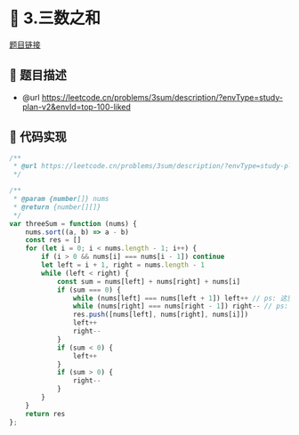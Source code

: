 # 🎨 3.三数之和

[题目链接](https://leetcode.cn/problems/3sum/description/?envType=study-plan-v2&envId=top-100-liked)

## 📎 题目描述
* @url https://leetcode.cn/problems/3sum/description/?envType=study-plan-v2&envId=top-100-liked

## 📝 代码实现
```typescript
/**
 * @url https://leetcode.cn/problems/3sum/description/?envType=study-plan-v2&envId=top-100-liked
 */

/**
 * @param {number[]} nums
 * @return {number[][]}
 */
var threeSum = function (nums) {
    nums.sort((a, b) => a - b)
    const res = []
    for (let i = 0; i < nums.length - 1; i++) {
        if (i > 0 && nums[i] === nums[i - 1]) continue
        let left = i + 1, right = nums.length - 1
        while (left < right) {
            const sum = nums[left] + nums[right] + nums[i]
            if (sum === 0) {
                while (nums[left] === nums[left + 1]) left++ // ps: 这里避免相同的元素
                while (nums[right] === nums[right - 1]) right-- // ps: 这里避免相同的元素
                res.push([nums[left], nums[right], nums[i]])
                left++
                right--
            }
            if (sum < 0) {
                left++
            }
            if (sum > 0) {
                right--
            }
        }
    }
    return res
};
```
